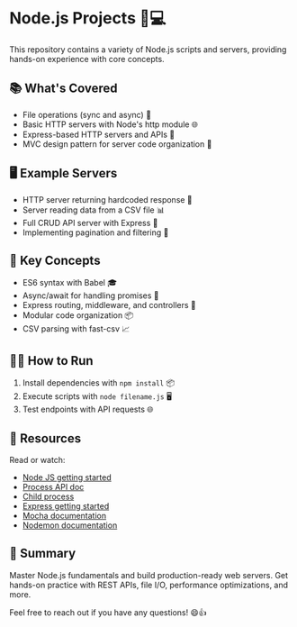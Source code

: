 
# Node.js Projects 🚀💻

This repository contains a variety of Node.js scripts and servers, providing hands-on experience with core concepts. 

## 📚 What's Covered

- File operations (sync and async) 📁
- Basic HTTP servers with Node's http module 🌐
- Express-based HTTP servers and APIs 🚀
- MVC design pattern for server code organization 🧩

## 🖥️ Example Servers

- HTTP server returning hardcoded response 📝
- Server reading data from a CSV file 📊
- Full CRUD API server with Express 🔄
- Implementing pagination and filtering 📄

## 🧠 Key Concepts 

- ES6 syntax with Babel 🎓
- Async/await for handling promises 🔄
- Express routing, middleware, and controllers 🚦
- Modular code organization 📦
- CSV parsing with fast-csv 📈

## 🏃‍♀️ How to Run

1. Install dependencies with `npm install` 📦
2. Execute scripts with `node filename.js` 🖥️
3. Test endpoints with API requests 🌐

## 📖 Resources

Read or watch:

- [Node JS getting started](https://nodejs.org/en/learn/getting-started/introduction-to-nodejs)
- [Process API doc](https://node.readthedocs.io/en/latest/api/process/)
- [Child process](https://nodejs.org/api/child_process.html)
- [Express getting started](https://expressjs.com/en/starter/installing.html)
- [Mocha documentation](https://mochajs.org/)
- [Nodemon documentation](https://github.com/remy/nodemon#nodemon)

## 🎯 Summary

Master Node.js fundamentals and build production-ready web servers. Get hands-on practice with REST APIs, file I/O, performance optimizations, and more. 

Feel free to reach out if you have any questions! 😄👍
